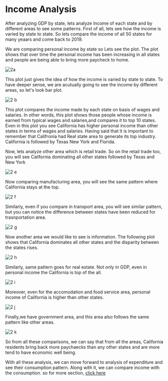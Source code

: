 # Income Analysis

After analyzing GDP by state, lets analyze Income of each state and by different areas to see some patterns. First of all, lets see how the income is varied by state to state.
So lets compare the income of all 50 states for many yeaars and come back to 2019. 

We are comparing personal income by state so Lets see the plot. The plot shows that over time the personal income has been increasing in all states and people are being able to bring more paycheck to home. 

![2a](2.a..png)

This plot just gives the idea of how the income is varied by state to state. To have deeper sense, we are acutually going to see the income by different areas, so let's look bar plot.


![2 b](2.b.png)

This plot compares the income made by each state on basis of wages and salaries. In other words, this plot shows those people whose income is earned from typical wages and salaries,and compares it to top 10 states. Even in this plot you see California has higher personal income than other states in terms of wages and salaries. Having said that it is important to remember that Califronia had Real state area to generate its top industry. California is followed by Texas New York and Florida.

Now, lets analyze other area which is retail trade. So on the retail trade too, you will see California dominating all other states followed by Texas and New York

![2 e](2.e.png)

Now comparing manufacturing area, you will see the same pattern where California stays at the top.

![2 f](2.f..png)

Similarly, even if you compare in transport area, you will see similar pattern, but you can notice the difference between states have been reduced for trasnportation area.

![2 g](2.g.png)

Now another area we would like to see is information. The following plot shows that California dominates all other states and the disparity between the states rises.

![2 h](2.h..png)

Similarly, same pattern goes for real estate. Not only in GDP, even in personal income the California is top of the all.

![2 i](2.i..png)

Moreover, even for the accomodation and food service area, personal income of California is higher than other states.

![2 j](2.j..png)

Finally,we have government area, and this area also follows the same pattern like other areas.

![2 k](2.k..png)

So from all these comparisons, we can say that from all the areas, California residents bring back more paychaecks than any other states and are more tend to have economic well being.


With all these analysis, we can move forward to analysis of expenditure and see their consumption pattern. Along with it, we can compare income with the consumption.
so for more section, [click here](Expenditure.md)



